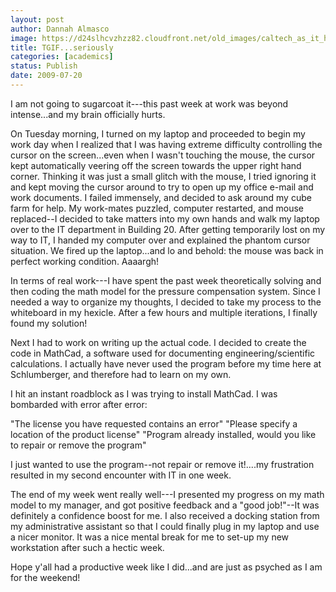 ```yaml
---
layout: post
author: Dannah Almasco
image: https://d24slhcvzhzz82.cloudfront.net/old_images/caltech_as_it_happens/6a0105349b8251970b0115711fc9c4970c.jpg
title: TGIF...seriously
categories: [academics]
status: Publish
date: 2009-07-20
---
```



I am not going to sugarcoat it---this past week at work was beyond intense...and my brain officially hurts.

On Tuesday morning, I turned on my laptop and proceeded to begin my work day when I realized that I was having extreme difficulty controlling the cursor on the screen...even when I wasn't touching the mouse, the cursor kept automatically veering off the screen towards the upper right hand corner. Thinking it was just a small glitch with the mouse, I tried ignoring it and kept moving the cursor around to try to open up my office e-mail and work documents. I failed immensely, and decided to ask around my cube farm for help. My work-mates puzzled, computer restarted, and mouse replaced--I decided to take matters into my own hands and walk my laptop over to the IT department in Building 20. After getting temporarily lost on my way to IT, I handed my computer over and explained the phantom cursor situation. We fired up the laptop...and lo and behold: the mouse was back in perfect working condition. Aaaargh!

In terms of real work---I have spent the past week theoretically solving and then coding the math model for the pressure compensation system. Since I needed a way to organize my thoughts, I decided to take my process to the whiteboard in my hexicle. After a few hours and multiple iterations, I finally found my solution!

Next I had to work on writing up the actual code. I decided to create the code in MathCad, a software used for documenting engineering/scientific calculations. I actually have never used the program before my time here at Schlumberger, and therefore had to learn on my own.

I hit an instant roadblock as I was trying to install MathCad. I was bombarded with error after error:

"The license you have requested contains an error" "Please specify a location of the product license" "Program already installed, would you like to repair or remove the program"

I just wanted to use the program--not repair or remove it!....my frustration resulted in my second encounter with IT in one week.

The end of my week went really well---I presented my progress on my math model to my manager, and got positive feedback and a "good job!"--It was definitely a confidence boost for me. I also received a docking station from my administrative assistant so that I could finally plug in my laptop and use a nicer monitor. It was a nice mental break for me to set-up my new workstation after such a hectic week.

Hope y'all had a productive week like I did...and are just as psyched as I am for the weekend!
